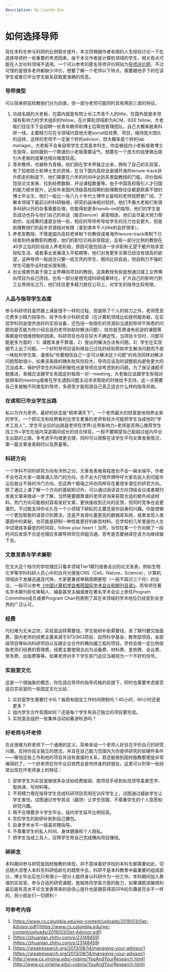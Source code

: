 ```yaml
---
description: By Lianke Qin
---
```


# 如何选择导师



现在本科生参与科研的比例稳步提升，本文将根据作者有限的人生经验讨论一下在选择导师时一些重要的考虑因素。由于本文作者是计算机领域的学生，相关观点可能在人文社科领域不适用。一个可以参考的匿名导师评价网站为[导师评价网](https://mysupervisor.org/)，不过可惜的是很多老师都缺少评价，想要了解一个老师以下特点，需要跟他手下的在读学生或者已毕业学生联系获取更准确的信息。

### 导师类型

可以简单把高校教授们分为四类，但一部分老师可能同时具有两到三类的特征。

1. 功成名就的大老板，在国内就是有院士长江杰青千人的title，在国外就是本领域有影响力的学术组织的fellow，在计算机领域即为ACM、IEEE fellow。大老板们往往手下会招聘一些青年教师和博士后帮他管理团队，自己大概率脱离科研一线，主要精力花在与领域内其他大佬social拉经费、项目，维持庞大团队的运转，这样的老师不一定是个好的advisor，但大概率是个好的lab manager。大老板不会亲自带学生尤其是本科生，你会被组内小老板或者博士生指导，如何跟到一个靠谱的小老板需要运气，想要在一个庞大的组里做出吸引大老板的成果也相对难度较高。
2. 青年教师，也被称为青椒，他们刚在学术界独立出来，拥有了自己的实验室，有了招收硕士和博士生的资格，在当下国内高校全面铺开海外tenure-track非升即走的制度下，他们需要在六年的时间中达到系里副教授的门槛，评价指标包括论文发表、拉到经费数额、开设课程数量等。由于中国高校吸引人才归国的能力稳步提升，近些年来国内顶级高校招聘的助理教授往往都是欧美不错的博士毕业生，他们一般比一些八九十年代土博毕业留校的老师视野更广阔，了解本领域下最前沿的科研脉络，研究的品味相对较好。他们不像大老板们有很多科研以外的杂事需要处理，你能得到更多hands-on的指导，他们的学生是否成功也将与他们自己的命运（能否tenure）紧密相连，他们会尽最大努力帮助你，出成果的速度会快一些，相应的导师传导给学生的压力也会更大，但是助理教授们的起步资源相对有限（拿到青年千人title的会好很多）。
3. 养老型教授，不管是国内高校老体制下的教授或者海外tenure-track体制下已经拿到终身教职的教授，他们的职位已经非常稳定，会有一部分比例的教授在40岁之后的阶段进入养老阶段，原因可能包括进一步评职称无望干脆开始享受轻松生活、或者事业发展进入平稳期等，他们对发更多文章已经没有很高的欲望，这种导师一般适合只要一纸文凭的学生，期间比较自由，但自制力不强的学生可能毕业时成长很有限。
4. 创业或者热衷于接工业界横向项目的教授。这类教授有些是想通过接工业界横向项目为自己捞钱，也有一部分是想完成科研成果转化，扩大自己的影响力到工业界扬名立万，他们往往更多精力放在公司上，对学生的指导比较有限。

### 人品与指导学生态度

参与科研项目虽然跟上课是很不一样的过程，但是除了个人的努力之外，老师愿意花费多少精力指导你，给予你多少科研资源（在计算机领域比如提供服务器，在实验学科则是提供良好的实验设备，还包括一些隐形的资源如当遇到导师不熟悉的问题他是否能为你介绍合适的老师协助你解决问题），给你是否靠谱有前途的课题等等都是你很难控制的因素。科研项目也存在较大不确定性，当项目卡住时，问题可能是多方面的：1）课题本身不靠谱。2）提出的解决办法有问题。3）学生在实现细节上出了问题。一个好的导师应该利用自己过往的经验帮助学生解决问题而不是一味批判学生笨，灌类似“你要相信自己一定可以解决这个问题”的鸡汤同样对解决问题帮助很小，如果该条路的确失败风险较大，导师应该及时调整航向避免更大的沉没成本，保护好学生的科研积极性也是导师应该考虑到的问题。为了保证课题平稳推进，青椒应该跟学生有固定的每周一对一meeting，大老板应该跟学生有相对低频率的meeting或者在学生遇到问题主动寻求帮助的时候给予支持。这一点需要自己多接触不同类型的导师，多感受才能知道自己真正适合什么样的指导风格。

### 在读和已毕业学生出路

私以为作为老师，最好的状态是“桃李满天下”，一个老师最大的财富是他培养出来的学生，一个把论文和经费看的比学生更重的老师有较大可能把学生当成他的“学术工具人”。学生毕业后的出路是老师在学界/业界影响力+老师是否用心推荐学生找工作+学生在组内深造期间成长的综合体现，一般不要期望自己能超过组内毕业生出路的上限，多考虑平均值更合理，同时可以观察在读学生平均文章发表情况，第一篇文章发表耗时以及质量等。

### 科研方向

一个学科不同的研究方向有冷热之分，文章发表难易程度也不会一碗水端平，作者不会号召大家一窝蜂涌入热门的方向，亦不会大打情怀牌呼吁大家去投入到可能毕业后就业不易的冷门方向，在这两个极端之间也同样存在着很多潜在的研究方向。除了通过上课了解一个方向的基础知识外，可以通过阅读该方向顶级会议或者期刊发表文章来做进一步了解，当然需要跟靠谱的老师咨询来获取合适的额外阅读材料。热门方向可能相对容易发好文章，更快接收到正向的反馈，但同时竞争也会更激烈，不过能支持你长久在一个小领域下耕耘的主要还是你自身的兴趣。你是想做一个更加智能的语音识别算法，还是开发吞吐量更高的数据库系统，或者发现人类基因中的奥秘，也可能是研制一种性能更好的新型材料。在学校的几年里是你人生中试错成本最低的时间段，follow your heart！当然，当你在某一个方向做了一段时间后发现不合适也理应多跟导师师兄师姐沟通，思考是否要继续在该方向继续做下去。

### 文章发表与学术兼职

在交大这个档次的学校理应只看本领域Tier1期刊或者会议的论文发表，例如生物化学等学科科研人员心中的白月光便是CNS（Cell，Nature，Science），计算机领域由于发展迅速迭代快，大家更重视审稿周期更短（一般不超过三个月）的会议，一般可以参考[《中国计算机学会推荐国际学术会议和期刊目录》](https://www.ccf.org.cn/c/2019-04-25/663625.shtml)。而导师在著名学术期刊担任审稿人、编委甚至主编或者在著名学术会议上担任Program Committee成员或者Program Chair则表明了其在本领域的学术地位已经受到全世界的广泛认可。

### 经费

巧妇难为无米之炊，实验室运转需要钱，学生助研补助需要钱，发了期刊要交版面费，国内老师的经费主要来源于973/863项目，自然科学基金，教育部项目，省部级项目等纵向科研项目以及跟企业合作的横向偏工程的项目。学校会按一定比例收取老师们经费的管理费，经费主要使用去向为设备费、材料费、差旅费、会议费、劳务费、出版费等等。如果老师对手下学生抠门这应当被视为一个不好的信号。

### 实验室文化

这是一个很抽象的概念，你在适应导师的指导风格的前提下，同时也需要考虑是否适应实验室的一些固定文化比如：

1. 实验室学生需要打卡吗？每周有固定工作时间限制吗？40小时，60小时还是更多？
2. 组内学生合作氛围如何？还是每个学生有自己独立的项目要完成。
3. 实验室会组织一些集体活动如春游秋游吗？

### 好老师与坏老师

在此很难为好老师下一个通用的定义，简单来说一个老师人好且在乎你自己的研究兴趣，支持你自主独立的想法，并且在自己能力范围内为你提供研究的软硬件条件——哪怕这些工作和他的项目并没有直接的关系，若还能做到因材施教那便是非常难得的了，一个好老师在你毕业后依然会是你终身的好朋友。这里可以列举一些经常出现在坏老师身上的特征：

1. 安排学生为实验室做很多杂活如经费报销、跑项目手续到处找领导盖章签字、取快递、写材料等。
2. 不将精力用在指导学生完成科研项目而用在训斥学生上，试图通过威胁学生让学生害怕，试图通过夸夸其谈（画饼）让学生信服，不尊重学生的个人意愿和研究兴趣。
3. 用不合理要求卡学生毕业，组内学生延毕比例较高。
4. 克扣学生的助研补助到自己腰包。
5. 自身学术水平一般喜欢瞎指导。
6. 不尊重学生的私人时间、身体健康和个人隐私。
7. 把学生当成工具人，压榨学生帮自己完成横向项目赚钱。

### 碎碎念

本科期间参与研究是因材施教的体现，并不意味着好学校的本科生都需要如此，切忌随大流卷入本科生科研低龄化的趋势中去，科研不是本科教育中最重要的组成部分，博士毕业后也只有很小一部分人能终身以科研作为一份工作。本科期间加入靠谱的实验室，参与合适的研究课题，能锻炼同学各方面的能力，如果课题进展顺利最后能有高水平论文发表带来的自信心提升也是跟获得高GPA的乐趣是完全不一样的，祝小朋友们一切顺利！

### 可参考内容

1. [https://www.cs.columbia.edu/wp-content/uploads/2019/03/Get-Advisor.pdf](https://www.cs.columbia.edu/wp-content/uploads/2019/03/Get-Advisor.pdf)
2. [https://zhuanlan.zhihu.com/p/23148459](https://zhuanlan.zhihu.com/p/23148459)
3. [https://greatresearch.org/2013/08/14/managing-your-advisor/](https://greatresearch.org/2013/08/14/managing-your-advisor/)
4. [http://www.cs.virginia.edu/~robins/YouAndYourResearch.html](http://www.cs.virginia.edu/~robins/YouAndYourResearch.html)

